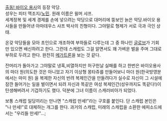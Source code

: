 [출동! 바이오 용사](%EC%B6%9C%EB%8F%99%21%20%EB%B0%94%EC%9D%B4%EC%98%A4%20%EC%9A%A9%EC%82%AC.md)의 등장 악당.  
성우는 피터 맥조지/[노민](%EB%85%B8%EB%AF%BC.md). 원래 이름은 윌머 샤프.  
세계정복 및 세계 경제를 손에 넣으려는 악당으로 대머리에 뚱보인 늙은 악당.바이오 용사들을 만들어낸 아마데우스 샤프 박사의 친형이다.
그야말로 형제가 서로 극과 극인 상태.

온갖 악당들을 모아 초인으로 개조하여 부하들로 다루는데 그 중 하나인
[글로브](%EA%B8%80%EB%A1%9C%EB%B8%8C.md)가 기회만 있으면 배신하려고 한다. 그런데 스캐럽도 그걸 알면서도 꽤
가벼운 벌을 주며 그대로 부하로 두려고 한다. 완전히
[메가트론](%EB%A9%94%EA%B0%80%ED%8A%B8%EB%A1%A0.md)을 보는 것 같다.

잔머리가 돌아가고 그야말로 냉혹,비열하지만 허구헌날 실패를 하고 한번은 바이오용사의 마더 원(의도한 것은 아니었고 자기 이상형 몽타쥬를
만들어보니 마더 원(한국방영분에서는 마미 원) 을 복제한 자신의 반려 복제인간을 만들려다가 실수로 자신이 그 시설에 잠깐 들어가는 일을
벌이면서 되려 자신과 똑같은 여성 복제인간(성우까지도 똑같다!)이 탄생해버려서 기겁하기도 했다. 덕분에 그녀 이름이 스캐러비아가 되었다.  

보통 스캐럽 일당끼리는 만나면 "스캐럽 만세!"라는 구호를 붙인다. 단 스캐럽 본인은 "나 만세!"로 대체하는 개그를 한다. 과거의 스캐럽,
미래의 스캐럽을 소환한 에피소드에서는 "우리들 만세!"...;  

